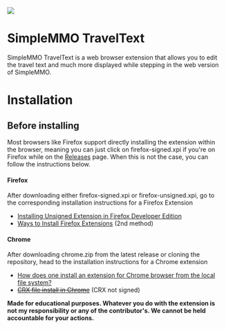 <img src="https://img.shields.io/github/downloads/deaddrunk/traveltext/total?color=76017a&logo=github&logoColor=dadada&style=for-the-badge">

# SimpleMMO TravelText

SimpleMMO TravelText is a web browser extension that allows you to edit the travel text and much more displayed while stepping in the web version of SimpleMMO.

# Installation

## Before installing

Most browsers like Firefox support directly installing the extension within the browser, meaning you can just click on firefox-signed.xpi if you're on Firefox while on the [Releases](https://github.com/alexanderdavidj/traveltext/releases/) page. When this is not the case, you can follow the instructions below.

#### Firefox

After downloading either firefox-signed.xpi or firefox-unsigned.xpi, go to the corresponding installation instructions for a Firefox Extension

-   [Installing Unsigned Extension in Firefox Developer Edition](https://discourse.mozilla.org/t/installing-unsigned-extension-in-firefox-developer-edition/26133/3)
-   [Ways to Install Firefox Extensions](https://www.wikihow.com/Install-Firefox-Extensions) (2nd method)

#### Chrome

After downloading chrome.zip from the latest release or cloning the repository, head to the installation instructions for a Chrome extension

-   [How does one install an extension for Chrome browser from the local file system?](https://superuser.com/a/247654)
-   ~~[CRX file install in Chrome](https://stackoverflow.com/a/11879334/13524375)~~ (CRX not signed)

**Made for educational purposes. Whatever you do with the extension is not my responsibility or any of the contributor's. We cannot be held accountable for your actions.**
